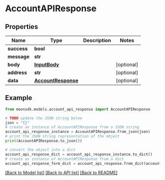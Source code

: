 # AccountAPIResponse

## Properties

| Name        | Type                                      | Description | Notes       |
| ----------- | ----------------------------------------- | ----------- | ----------- |
| **success** | **bool**                                  |             |             |
| **message** | **str**                                   |             |             |
| **body**    | [**InputBody**](InputBody.md)             |             | \[optional] |
| **address** | **str**                                   |             | \[optional] |
| **data**    | [**AccountResponse**](AccountResponse.md) |             | \[optional] |

## Example

```python
from moonsdk.models.account_api_response import AccountAPIResponse

# TODO update the JSON string below
json = "{}"
# create an instance of AccountAPIResponse from a JSON string
account_api_response_instance = AccountAPIResponse.from_json(json)
# print the JSON string representation of the object
print(AccountAPIResponse.to_json())

# convert the object into a dict
account_api_response_dict = account_api_response_instance.to_dict()
# create an instance of AccountAPIResponse from a dict
account_api_response_form_dict = account_api_response.from_dict(account_api_response_dict)
```

[\[Back to Model list\]](./#documentation-for-models) [\[Back to API list\]](./#documentation-for-api-endpoints) [\[Back to README\]](./)
